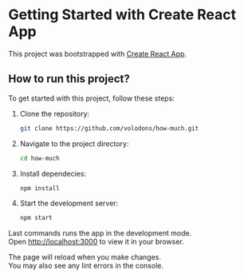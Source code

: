 # Getting Started with Create React App

This project was bootstrapped with [Create React App](https://github.com/facebook/create-react-app).

## How to run this project?

To get started with this project, follow these steps:

1. Clone the repository:

    ```bash
    git clone https://github.com/volodons/how-much.git
    ```

2. Navigate to the project directory:

    ```bash
    cd how-much
    ```

3. Install dependecies:

    ```bash
    npm install
    ```

4. Start the development server:

    ```bash
    npm start
    ```

Last commands runs the app in the development mode.\
Open [http://localhost:3000](http://localhost:3000) to view it in your browser.

The page will reload when you make changes.\
You may also see any lint errors in the console.
